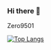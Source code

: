 ### Hi there 👋

<!--
**zlx2019/zlx2019** is a ✨ _special_ ✨ repository because its `README.md` (this file) appears on your GitHub profile.

Here are some ideas to get you started:

- 🔭 I’m currently working on ...
- 🌱 I’m currently learning ...
- 👯 I’m looking to collaborate on ...
- 🤔 I’m looking for help with ...
- 💬 Ask me about ...
- 📫 How to reach me: ...
- 😄 Pronouns: ...
- ⚡ Fun fact: ...
-->


Zero9501

[![Top Langs](https://github-readme-stats.vercel.app/api/top-langs/?username=zlx2019&layout=compact&count_private=true)](https://github.com/anuraghazra/github-readme-stats)
